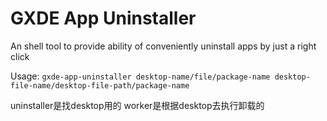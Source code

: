 # GXDE App Uninstaller

An shell tool to provide ability of conveniently uninstall apps by just a right click

Usage:
`gxde-app-uninstaller desktop-name/file/package-name desktop-file-name/desktop-file-path/package-name`

uninstaller是找desktop用的
worker是根据desktop去执行卸载的